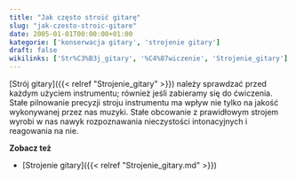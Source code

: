 ```yaml
---
title: "Jak często stroić gitarę"
slug: "jak-czesto-stroic-gitare"
date: 2005-01-01T00:00:00+01:00
kategorie: ['konserwacja gitary', 'strojenie gitary']
draft: false
wikilinks: ['Str%C3%B3j_gitary', '%C4%87wiczenie', 'Strojenie_gitary']
---
```

[Strój gitary]({{< relref "Strojenie_gitary" >}}) należy sprawdzać przed każdym
użyciem instrumentu; również jeśli zabieramy się do
ćwiczenia<!-- link nie odnosił się do niczego -->. Stałe pilnowanie precyzji stroju
instrumentu ma wpływ nie tylko na jakość wykonywanej przez nas muzyki.
Stałe obcowanie z prawidłowym strojem wyrobi w nas nawyk rozpoznawania
nieczystości intonacyjnych i reagowania na nie.

**Zobacz też**

  - [Strojenie gitary]({{< relref "Strojenie_gitary.md" >}})


